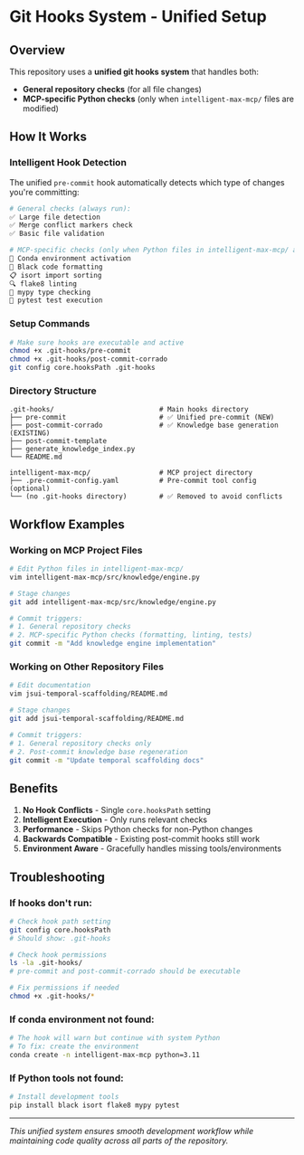 # Git Hooks System - Unified Setup

## Overview

This repository uses a **unified git hooks system** that handles both:
- **General repository checks** (for all file changes)
- **MCP-specific Python checks** (only when `intelligent-max-mcp/` files are modified)

## How It Works

### Intelligent Hook Detection
The unified `pre-commit` hook automatically detects which type of changes you're committing:

```bash
# General checks (always run):
✅ Large file detection
✅ Merge conflict markers check
✅ Basic file validation

# MCP-specific checks (only when Python files in intelligent-max-mcp/ are changed):
🐍 Conda environment activation
🔧 Black code formatting
📋 isort import sorting
🔍 flake8 linting
🔎 mypy type checking
🧪 pytest test execution
```

### Setup Commands

```bash
# Make sure hooks are executable and active
chmod +x .git-hooks/pre-commit
chmod +x .git-hooks/post-commit-corrado
git config core.hooksPath .git-hooks
```

### Directory Structure

```
.git-hooks/                          # Main hooks directory
├── pre-commit                       # ✅ Unified pre-commit (NEW)
├── post-commit-corrado              # ✅ Knowledge base generation (EXISTING)
├── post-commit-template
├── generate_knowledge_index.py
└── README.md

intelligent-max-mcp/                 # MCP project directory
├── .pre-commit-config.yaml          # Pre-commit tool config (optional)
└── (no .git-hooks directory)        # ✅ Removed to avoid conflicts
```

## Workflow Examples

### Working on MCP Project Files
```bash
# Edit Python files in intelligent-max-mcp/
vim intelligent-max-mcp/src/knowledge/engine.py

# Stage changes
git add intelligent-max-mcp/src/knowledge/engine.py

# Commit triggers:
# 1. General repository checks
# 2. MCP-specific Python checks (formatting, linting, tests)
git commit -m "Add knowledge engine implementation"
```

### Working on Other Repository Files
```bash
# Edit documentation
vim jsui-temporal-scaffolding/README.md

# Stage changes
git add jsui-temporal-scaffolding/README.md

# Commit triggers:
# 1. General repository checks only
# 2. Post-commit knowledge base regeneration
git commit -m "Update temporal scaffolding docs"
```

## Benefits

1. **No Hook Conflicts** - Single `core.hooksPath` setting
2. **Intelligent Execution** - Only runs relevant checks
3. **Performance** - Skips Python checks for non-Python changes
4. **Backwards Compatible** - Existing post-commit hooks still work
5. **Environment Aware** - Gracefully handles missing tools/environments

## Troubleshooting

### If hooks don't run:
```bash
# Check hook path setting
git config core.hooksPath
# Should show: .git-hooks

# Check hook permissions
ls -la .git-hooks/
# pre-commit and post-commit-corrado should be executable

# Fix permissions if needed
chmod +x .git-hooks/*
```

### If conda environment not found:
```bash
# The hook will warn but continue with system Python
# To fix: create the environment
conda create -n intelligent-max-mcp python=3.11
```

### If Python tools not found:
```bash
# Install development tools
pip install black isort flake8 mypy pytest
```

---

*This unified system ensures smooth development workflow while maintaining code quality across all parts of the repository.*
